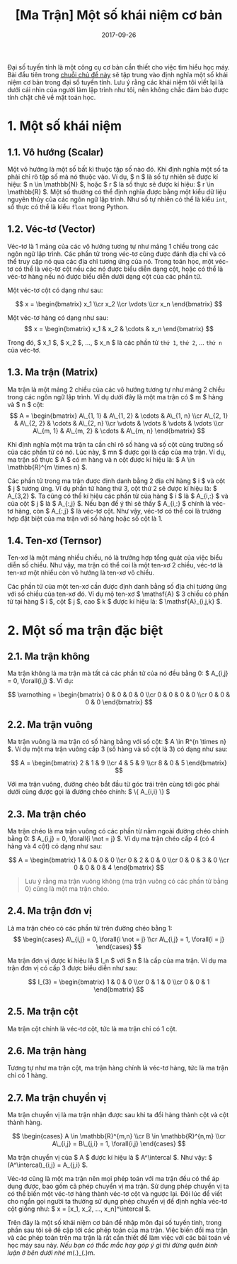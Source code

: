 ﻿---
title: "[Ma Trận] Một số khái niệm cơ bản"
slug: what-is-matrix
date: 2017-09-26
categories:
- Toán
- Ma Trận
tags:
- Ma Trận
keywords:
- Matrix
- Ma Trận
autoThumbnailImage: true
thumbnailImagePosition: left
thumbnailImage: //res.cloudinary.com/dominhhai/image/upload/math/katex.png
metaAlignment: center
---
Đại số tuyến tính là một công cụ cơ bản cần thiết cho việc tìm hiểu học máy.
Bài đầu tiên trong [chuỗi chủ đề này](/vi/categories/ma-tr%E1%BA%ADn/)
sẽ tập trung vào định nghĩa một số khái niệm cơ bản trong đại số tuyến tính.
Lưu ý rằng các khái niệm tôi viết lại là dưới cái nhìn của người làm lập trình như tôi,
nên không chắc đảm bảo được tính chặt chẽ về mặt toán học.

<!--more-->

<!--toc-->

# 1. Một số khái niệm
## 1.1. Vô hướng (Scalar)
Một vô hướng là một số bất kì thuộc tập số nào đó.
Khi định nghĩa một số ta phải chỉ rõ tập số mà nó thuộc vào.
Ví dụ, $ n $ là số tự nhiên sẽ được kí hiệu: $ n \in \mathbb{N} $,
hoặc $ r $ là số thực sẽ được kí hiệu: $ r \in \mathbb{R} $.
Một số thường có thể định nghĩa được bằng một kiểu dữ liệu nguyên thủy của các ngôn ngữ lập trình.
Như số tự nhiên có thể là kiểu `int`, số thực có thể là kiểu `float` trong Python.

## 1.2. Véc-tơ (Vector)
Véc-tơ là 1 mảng của các vô hướng tương tự như mảng 1 chiều trong các ngôn ngữ lập trình.
Các phần tử trong véc-tơ cũng được đánh địa chỉ và có thể truy cập nó qua các địa chỉ tương ứng của nó.
Trong toán học, một véc-tơ có thể là véc-tơ cột nếu các nó được biểu diễn dạng cột,
hoặc có thể là véc-tơ hàng nếu nó được biểu diễn dưới dạng cột của các phần tử.

Một véc-tơ cột có dạng như sau:

$$ 
x =
\begin{bmatrix}
x_1 \\cr
x_2 \\cr
\vdots \\cr
x_n
\end{bmatrix}
$$

Một véc-tơ hàng có dạng như sau:
$$ 
x =
\begin{bmatrix}
x_1 &
x_2 &
\cdots &
x_n
\end{bmatrix}
$$

Trong đó, $ x_1 $, $ x_2 $, ..., $ x_n $ là các phần tử `thứ 1`, `thứ 2`, ... `thứ n` của véc-tơ.

## 1.3. Ma trận (Matrix)
Ma trận là một mảng 2 chiều của các vô hướng tương tự như mảng 2 chiều trong các ngôn ngữ lập trình. Ví dụ dưới đây là một ma trận có $ m $ hàng và $ n $ cột:
$$
A = 
\begin{bmatrix}
A\_{1, 1} & A\_{1, 2} & \cdots & A\_{1, n} \\cr
A\_{2, 1} & A\_{2, 2} & \cdots & A\_{2, n} \\cr
\vdots    & \vdots    & \vdots & \vdots    \\cr
A\_{m, 1} & A\_{m, 2} & \cdots & A\_{m, n}
\end{bmatrix}
$$

Khi định nghĩa một ma trận ta cần chỉ rõ số hàng và số cột cùng trường số của các phần tử có nó.
Lúc này, $ mn $ được gọi là cấp của ma trận.
Ví dụ, ma trận số thực $ A $ có m hàng và n cột được kí hiệu là: $ A \in \mathbb{R}^{m \times n} $.

Các phần tử trong ma trận được định danh bằng 2 địa chỉ hàng $ i $ và cột $ j $ tương ứng.
Ví dụ phần tử hàng thứ 3, cột thứ 2 sẽ được kí hiệu là: $ A_{3,2} $.
Ta cũng có thể kí hiệu các phần tử của hàng $ i $ là $ A\_{i,:} $ và của cột $ j $ là $ A\_{:,j} $.
Nếu bạn để ý thì sẽ thấy $ A\_{i,:} $ chính là véc-tơ hàng, còn $ A\_{:,j} $ là véc-tơ cột.
Như vậy, véc-tơ có thể coi là trường hợp đặt biệt của ma trận với số hàng hoặc số cột là 1.

## 1.4. Ten-xơ (Ternsor)
Ten-xơ là một mảng nhiều chiều, nó là trưởng hợp tổng quát của việc biểu diễn số chiều.
Như vậy, ma trận có thể coi là một ten-xơ 2 chiều, véc-tơ là ten-xơ một nhiều còn vô hướng là ten-xơ vô chiều.

Các phần tử của một ten-xơ cần được định danh bằng số địa chỉ tương ứng với số chiều của ten-xơ đó. Ví dụ mộ ten-xơ $ \mathsf{A} $ 3 chiều có phần tử tại hàng $ i $, cột $ j $, cao $ k $ được kí hiệu là: $ \mathsf{A}\_{i,j,k} $.

# 2. Một số ma trận đặc biệt
## 2.1. Ma trận không
Ma trận không là ma trận mà tất cả các phần tử của nó đều bằng 0: $ A_{i,j} = 0, \forall{i,j}  $. Ví dụ:

$$
\varnothing =
\begin{bmatrix}
0 & 0 & 0 & 0 \\cr
0 & 0 & 0 & 0 \\cr
0 & 0 & 0 & 0
\end{bmatrix}
$$

## 2.2. Ma trận vuông
Ma trận vuông là ma trận có số hàng bằng với số cột: $ A \in R^{n \times n} $.
Ví dụ một ma trận vuông cấp 3 (số hàng và số cột là 3) có dạng như sau:

$$
A =
\begin{bmatrix}
2 & 1 & 9 \\cr
4 & 5 & 9 \\cr
8 & 0 & 5
\end{bmatrix}
$$

Với ma trận vuông, đường chéo bắt đầu từ góc trái trên cùng tới góc phải dưới cùng được gọi là đường chéo chính: $ \\{ A\_{i,i} \\} $

## 2.3. Ma trận chéo
Ma trận chéo là ma trận vuông có các phần từ nằm ngoài đường chéo chính bằng 0: $ A_{i,j} = 0, \forall{i \not = j} $.
Ví dụ ma trận chéo cấp 4 (có 4 hàng và 4 cột) có dạng như sau:

$$
A =
\begin{bmatrix}
1 & 0 & 0 & 0 \\cr
0 & 2 & 0 & 0 \\cr
0 & 0 & 3 & 0 \\cr
0 & 0 & 0 & 4
\end{bmatrix}
$$

> Lưu ý rằng ma trận vuông không (ma trận vuông có các phần tử bằng 0) cũng là một ma trận chéo.

## 2.4. Ma trận đơn vị
Là ma trận chéo có các phần tử trên đường chéo bằng 1:
$$
\begin{cases}
A\_{i,j} = 0, \forall{i \not = j} \\cr
A\_{i,j} = 1, \forall{i = j}
\end{cases}
$$

Ma trận đơn vị được kí hiệu là $ I_n $ với $ n $ là cấp của ma trận. Ví dụ ma trận đơn vị có cấp 3 được biểu diễn như sau:

$$
I_{3} =
\begin{bmatrix}
1 & 0 & 0 \\cr
0 & 1 & 0 \\cr
0 & 0 & 1
\end{bmatrix}
$$

## 2.5. Ma trận cột
Ma trận cột chính là véc-tơ cột, tức là ma trận chỉ có 1 cột.

## 2.6. Ma trận hàng
Tương tự như ma trận cột, ma trận hàng chính là véc-tơ hàng, tức là ma trận chỉ có 1 hàng.

## 2.7. Ma trận chuyển vị
Ma trận chuyển vị là ma trận nhận được sau khi ta đổi hàng thành cột và cột thành hàng.

$$
\begin{cases}
A \in \mathbb{R}^{m,n} \\cr
B \in \mathbb{R}^{n,m} \\cr
A\_{i,j} = B\_{j,i} = 1, \forall{i,j}
\end{cases}
$$

Ma trận chuyển vị của $ A $ được kí hiệu là $ A^\intercal $. Như vậy: $ (A^\intercal)_{i,j} = A\_{j,i} $.

Véc-tơ cũng là một ma trận nên mọi phép toán với ma trận đều có thể áp dụng được, bao gồm cả phép chuyển vị ma trận.
Sử dụng phép chuyển vị ta có thể biến một véc-tơ hàng thành véc-tơ cột và ngược lại.
Đôi lúc để viết cho ngắn gọi người ta thường sử dụng phép chuyển vị để định nghĩa véc-tơ cột giống như: $ x = [x_1, x_2, ..., x_n]^\intercal $.

Trên đây là một số khái niệm cơ bản để nhập môn đại số tuyến tính, trong phần sau tôi sẽ đề cập tới các phép toán của ma trận.
Việc biến đổi ma trận và các phép toán trên ma trận là rất cần thiết để làm việc với các bài toán về học máy sau này. *Nếu bạn có thắc mắc hay góp ý gì thì đừng quên bình luận ở bên dưới nhé* m(.)_(.)m.